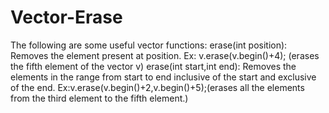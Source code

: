# Vector-Erase
The following are some useful vector functions:                              erase(int position):     Removes the element present at position.   Ex: v.erase(v.begin()+4); (erases the fifth element of the vector v)                              erase(int start,int end):  Removes the elements in the range from start to end inclusive of the start and exclusive of the end.                     Ex:v.erase(v.begin()+2,v.begin()+5);(erases all the elements from the third element to the fifth element.)
